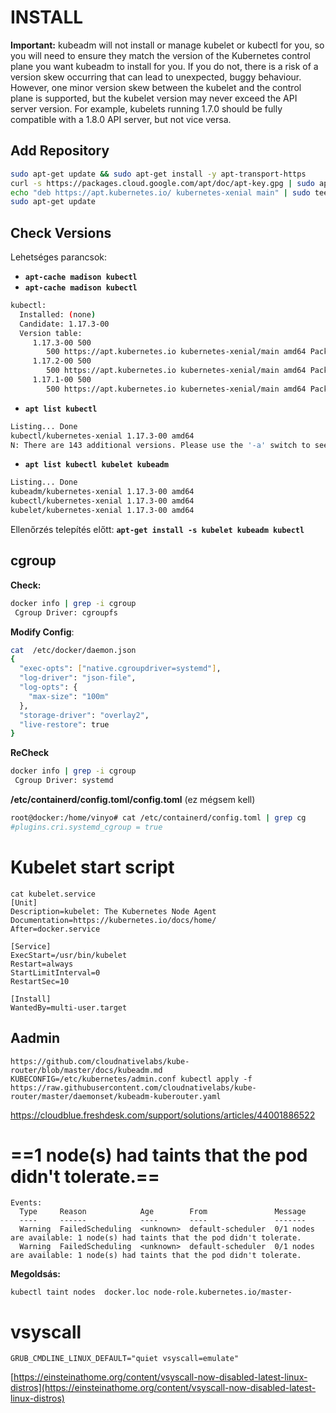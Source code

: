 # INSTALL

**Important:**
kubeadm will not install or manage kubelet or kubectl for you, so you will need to ensure they match the version of the Kubernetes control plane you want kubeadm to install for you. If you do not, there is a risk of a version skew occurring that can lead to unexpected, buggy behaviour. However, one minor version skew between the kubelet and the control plane is supported, but the kubelet version may never exceed the API server version. For example, kubelets running 1.7.0 should be fully compatible with a 1.8.0 API server, but not vice versa.

## Add Repository

```bash
sudo apt-get update && sudo apt-get install -y apt-transport-https
curl -s https://packages.cloud.google.com/apt/doc/apt-key.gpg | sudo apt-key add -
echo "deb https://apt.kubernetes.io/ kubernetes-xenial main" | sudo tee -a /etc/apt/sources.list.d/kubernetes.list
sudo apt-get update
```

## Check Versions

Lehetséges parancsok:

- **`apt-cache madison kubectl`**
- **`apt-cache madison kubectl`**
```bash
kubectl:
  Installed: (none)
  Candidate: 1.17.3-00
  Version table:
     1.17.3-00 500
        500 https://apt.kubernetes.io kubernetes-xenial/main amd64 Packages
     1.17.2-00 500
        500 https://apt.kubernetes.io kubernetes-xenial/main amd64 Packages
     1.17.1-00 500
        500 https://apt.kubernetes.io kubernetes-xenial/main amd64 Packages
```
- **`apt list kubectl`**
```bash
Listing... Done
kubectl/kubernetes-xenial 1.17.3-00 amd64
N: There are 143 additional versions. Please use the '-a' switch to see them.
```
- **`apt list kubectl kubelet kubeadm`**
```bash
Listing... Done
kubeadm/kubernetes-xenial 1.17.3-00 amd64
kubectl/kubernetes-xenial 1.17.3-00 amd64
kubelet/kubernetes-xenial 1.17.3-00 amd64
```

Ellenőrzés telepítés előtt: **`apt-get install -s kubelet kubeadm kubectl`**

## cgroup

**Check:**
```bash
docker info | grep -i cgroup
 Cgroup Driver: cgroupfs
```

**Modify Config**:
```bash
cat  /etc/docker/daemon.json 
{
  "exec-opts": ["native.cgroupdriver=systemd"],
  "log-driver": "json-file",
  "log-opts": {
    "max-size": "100m"
  },
  "storage-driver": "overlay2",
  "live-restore": true
}
```

**ReCheck**
```bash
docker info | grep -i cgroup
 Cgroup Driver: systemd
```

**/etc/containerd/config.toml/config.toml**
(ez mégsem kell)
```bash
root@docker:/home/vinyo# cat /etc/containerd/config.toml | grep cg
#plugins.cri.systemd_cgroup = true
```

# Kubelet start script
```
cat kubelet.service
[Unit]
Description=kubelet: The Kubernetes Node Agent
Documentation=https://kubernetes.io/docs/home/
After=docker.service

[Service]
ExecStart=/usr/bin/kubelet
Restart=always
StartLimitInterval=0
RestartSec=10

[Install]
WantedBy=multi-user.target
```


## Aadmin
```
https://github.com/cloudnativelabs/kube-router/blob/master/docs/kubeadm.md
KUBECONFIG=/etc/kubernetes/admin.conf kubectl apply -f https://raw.githubusercontent.com/cloudnativelabs/kube-router/master/daemonset/kubeadm-kuberouter.yaml
```

https://cloudblue.freshdesk.com/support/solutions/articles/44001886522

# ==1 node(s) had taints that the pod didn't tolerate.==
```
Events:
  Type     Reason            Age        From               Message
  ----     ------            ----       ----               -------
  Warning  FailedScheduling  <unknown>  default-scheduler  0/1 nodes are available: 1 node(s) had taints that the pod didn't tolerate.
  Warning  FailedScheduling  <unknown>  default-scheduler  0/1 nodes are available: 1 node(s) had taints that the pod didn't tolerate.
```
**Megoldsás:**
```
kubectl taint nodes  docker.loc node-role.kubernetes.io/master-
```


# vsyscall
```
GRUB_CMDLINE_LINUX_DEFAULT="quiet vsyscall=emulate"
```
[https://einsteinathome.org/content/vsyscall-now-disabled-latest-linux-distros](https://einsteinathome.org/content/vsyscall-now-disabled-latest-linux-distros)



















